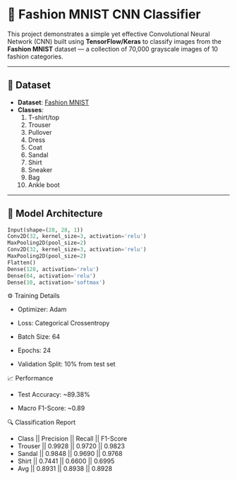 # 👕 Fashion MNIST CNN Classifier

This project demonstrates a simple yet effective Convolutional Neural Network (CNN) built using **TensorFlow/Keras** to classify images from the **Fashion MNIST** dataset — a collection of 70,000 grayscale images of 10 fashion categories.

---

## 📂 Dataset

- **Dataset**: [Fashion MNIST](https://github.com/zalandoresearch/fashion-mnist)
- **Classes**:
  1. T-shirt/top  
  2. Trouser  
  3. Pullover  
  4. Dress  
  5. Coat  
  6. Sandal  
  7. Shirt  
  8. Sneaker  
  9. Bag  
  10. Ankle boot

---

## 🧠 Model Architecture

```python
Input(shape=(28, 28, 1))
Conv2D(32, kernel_size=3, activation='relu')
MaxPooling2D(pool_size=2)
Conv2D(32, kernel_size=3, activation='relu')
MaxPooling2D(pool_size=2)
Flatten()
Dense(128, activation='relu')
Dense(64, activation='relu')
Dense(10, activation='softmax')
```

⚙️ Training Details
- Optimizer: Adam

- Loss: Categorical Crossentropy

- Batch Size: 64

- Epochs: 24

- Validation Split: 10% from test set

📈 Performance
- Test Accuracy: ~89.38%

- Macro F1-Score: ~0.89

🔍 Classification Report 
- Class	  || Precision	  || Recall	  || F1-Score
- Trouser	|| 0.9928	    || 0.9720	    || 0.9823
- Sandal	|| 0.9848	    || 0.9690     ||	0.9768
- Shirt	  || 0.7441	    || 0.6600   	|| 0.6995
- Avg	    || 0.8931	    || 0.8938	    || 0.8928
